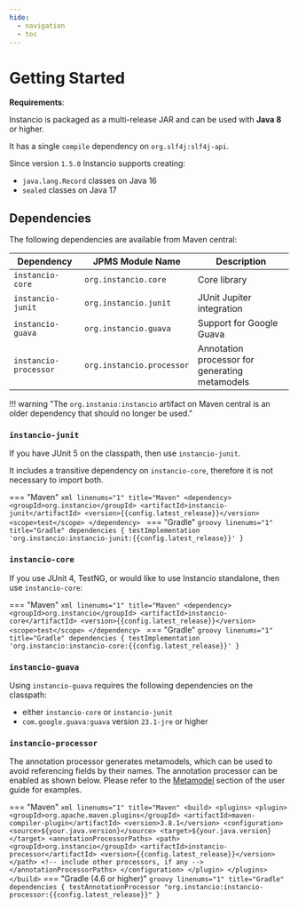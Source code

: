 ```yaml
---
hide:
  - navigation
  - toc
---
```


# Getting Started

**Requirements**:

Instancio is packaged as a multi-release JAR and can be used with **Java 8** or higher.

It has a single `compile` dependency on `org.slf4j:slf4j-api`.

Since version `1.5.0` Instancio supports creating:

- `java.lang.Record` classes on Java 16
- `sealed` classes on Java 17

## Dependencies

The following dependencies are available from Maven central:


| Dependency            | JPMS Module Name          | Description                                    |
| --------------------- |---------------------------|------------------------------------------------|
| `instancio-core`      | `org.instancio.core`      | Core library                                   |
| `instancio-junit`     | `org.instancio.junit`     | JUnit Jupiter integration                      |
| `instancio-guava`     | `org.instancio.guava`     | Support for Google Guava                       |
| `instancio-processor` | `org.instancio.processor` | Annotation processor for generating metamodels |


!!! warning "The `org.instanio:instancio` artifact on Maven central is an older dependency that should no longer be used."

### **`instancio-junit`**

If you have JUnit 5 on the classpath, then use `instancio-junit`.

It includes a transitive dependency on `instancio-core`, therefore it is not necessary to import both.


=== "Maven"
    ```xml linenums="1" title="Maven"
    <dependency>
        <groupId>org.instancio</groupId>
        <artifactId>instancio-junit</artifactId>
        <version>{{config.latest_release}}</version>
        <scope>test</scope>
    </dependency>
    ```
=== "Gradle"
    ```groovy linenums="1" title="Gradle"
    dependencies {
        testImplementation 'org.instancio:instancio-junit:{{config.latest_release}}'
    }
    ```

### **`instancio-core`**

If you use JUnit 4, TestNG, or would like to use Instancio standalone, then use `instancio-core`:

=== "Maven"
    ```xml linenums="1" title="Maven"
    <dependency>
        <groupId>org.instancio</groupId>
        <artifactId>instancio-core</artifactId>
        <version>{{config.latest_release}}</version>
        <scope>test</scope>
    </dependency>
    ```
=== "Gradle"
    ```groovy linenums="1" title="Gradle"
    dependencies {
        testImplementation 'org.instancio:instancio-core:{{config.latest_release}}'
    }
    ```

### **`instancio-guava`**

Using `instancio-guava` requires the following dependencies on the classpath:

- either `instancio-core` or `instancio-junit`
- `com.google.guava:guava` version `23.1-jre` or higher

### **`instancio-processor`**

The annotation processor generates metamodels, which can be used to avoid referencing fields by their names. The annotation processor can be enabled as shown below. Please refer to the [Metamodel](user-guide.md#metamodel) section of the user guide for examples.

=== "Maven"
    ``` xml linenums="1" title="Maven"
    <build>
        <plugins>
            <plugin>
                <groupId>org.apache.maven.plugins</groupId>
                <artifactId>maven-compiler-plugin</artifactId>
                <version>3.8.1</version>
                <configuration>
                    <source>${your.java.version}</source>
                    <target>${your.java.version}</target>
                    <annotationProcessorPaths>
                        <path>
                            <groupId>org.instancio</groupId>
                            <artifactId>instancio-processor</artifactId>
                            <version>{{config.latest_release}}</version>
                        </path>
                        <!-- include other processors, if any -->
                    </annotationProcessorPaths>
                </configuration>
            </plugin>
        </plugins>
    </build>
    ```
=== "Gradle (4.6 or higher)"
    ``` groovy linenums="1" title="Gradle"
    dependencies {
        testAnnotationProcessor "org.instancio:instancio-processor:{{config.latest_release}}"
    }
    ```

